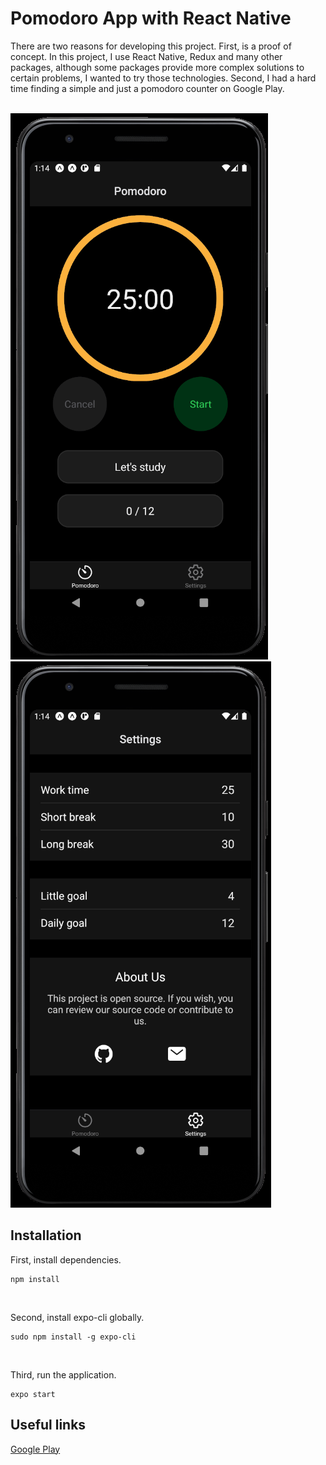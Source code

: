 # Pomodoro App with React Native

There are two reasons for developing this project. First, is a proof of concept. In this project, I use React Native, Redux and many other packages, although some packages provide more complex solutions to certain problems, I wanted to try those technologies. Second, I had a hard time finding a simple and just a pomodoro counter on Google Play.

<br/> 

<div>
     <img src="./assets/release-images/image-dark-main.png"
          alt="Image dark - main" 
          />
     <img src="./assets/release-images/image-dark-settings.png"
          alt="Image dark - settings" 
          />
</div>

## Installation
First, install dependencies.
```
npm install
```
<br/>

Second, install expo-cli globally.
```
sudo npm install -g expo-cli
```
<br/>

Third, run the application.
```
expo start
```

## Useful links
[Google Play](https://play.google.com/store/apps/details?id=com.berkslv.pomodorocounterv2)
